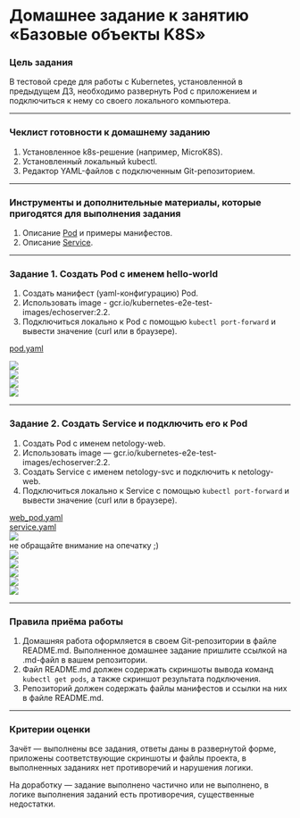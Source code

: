 # Домашнее задание к занятию «Базовые объекты K8S»

### Цель задания

В тестовой среде для работы с Kubernetes, установленной в предыдущем ДЗ, необходимо развернуть Pod с приложением и подключиться к нему со своего локального компьютера. 

------

### Чеклист готовности к домашнему заданию

1. Установленное k8s-решение (например, MicroK8S).
2. Установленный локальный kubectl.
3. Редактор YAML-файлов с подключенным Git-репозиторием.

------

### Инструменты и дополнительные материалы, которые пригодятся для выполнения задания

1. Описание [Pod](https://kubernetes.io/docs/concepts/workloads/pods/) и примеры манифестов.
2. Описание [Service](https://kubernetes.io/docs/concepts/services-networking/service/).

------

### Задание 1. Создать Pod с именем hello-world

1. Создать манифест (yaml-конфигурацию) Pod.
2. Использовать image - gcr.io/kubernetes-e2e-test-images/echoserver:2.2.
3. Подключиться локально к Pod с помощью `kubectl port-forward` и вывести значение (curl или в браузере).

[pod.yaml](https://github.com/JulieJool/kuber-homeworks/blob/main/1.2/files/pod.yaml)         

![](https://github.com/JulieJool/kuber-homeworks/blob/main/1.2/img/1.1.png)     
![](https://github.com/JulieJool/kuber-homeworks/blob/main/1.2/img/1.2.png)     
![](https://github.com/JulieJool/kuber-homeworks/blob/main/1.2/img/1.3.png)     
![](https://github.com/JulieJool/kuber-homeworks/blob/main/1.2/img/1.4.png)     

------

### Задание 2. Создать Service и подключить его к Pod

1. Создать Pod с именем netology-web.
2. Использовать image — gcr.io/kubernetes-e2e-test-images/echoserver:2.2.
3. Создать Service с именем netology-svc и подключить к netology-web.
4. Подключиться локально к Service с помощью `kubectl port-forward` и вывести значение (curl или в браузере).

[web_pod.yaml](https://github.com/JulieJool/kuber-homeworks/blob/main/1.2/files/web_pod.yaml)       
[service.yaml](https://github.com/JulieJool/kuber-homeworks/blob/main/1.2/files/service.yaml)      
![](https://github.com/JulieJool/kuber-homeworks/blob/main/1.2/img/2.1.png)       
не обращайте внимание на опечатку ;)           
![](https://github.com/JulieJool/kuber-homeworks/blob/main/1.2/img/2.2.png)      
![](https://github.com/JulieJool/kuber-homeworks/blob/main/1.2/img/2.3.png)       
![](https://github.com/JulieJool/kuber-homeworks/blob/main/1.2/img/2.4.png)       
![](https://github.com/JulieJool/kuber-homeworks/blob/main/1.2/img/2.5.png)       
![](https://github.com/JulieJool/kuber-homeworks/blob/main/1.2/img/2.6.png)       

------

### Правила приёма работы

1. Домашняя работа оформляется в своем Git-репозитории в файле README.md. Выполненное домашнее задание пришлите ссылкой на .md-файл в вашем репозитории.
2. Файл README.md должен содержать скриншоты вывода команд `kubectl get pods`, а также скриншот результата подключения.
3. Репозиторий должен содержать файлы манифестов и ссылки на них в файле README.md.

------

### Критерии оценки
Зачёт — выполнены все задания, ответы даны в развернутой форме, приложены соответствующие скриншоты и файлы проекта, в выполненных заданиях нет противоречий и нарушения логики.

На доработку — задание выполнено частично или не выполнено, в логике выполнения заданий есть противоречия, существенные недостатки.
